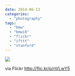 ```yaml
---
date: 2014-06-13
categories: 
  - "photography"
tags: 
  - "bmw"
  - "bmwi8"
  - "flickr"
  - "ifttt"
  - "stanford"
---
```


![](https://farm6.staticflickr.com/5037/14391955516_fbbc804fca_b.jpg)  

  
  
via Flickr http://flic.kr/p/nVLwY5
